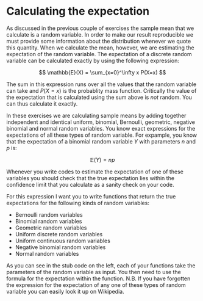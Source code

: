 # Calculating the expectation

As discussed in the previous couple of exercises the sample mean that we calculate is a random variable.  In order to make our result reproducible we must provide some information about the distribution whenever we quote this quantity.  When we calculate the mean, however, we are estimating the expectation of the random variable.  The expectation of a discrete random variable can be calculated exactly by using the following expression:

$$
\mathbb{E}(X) = \sum_{x=0}^\infty x P(X=x)
$$

The sum in this expression runs over all the values that the random variable can take and $P(X=x)$ is the probablity mass function.  Critically the value of the expectation that is calculated using the sum above is _not_ random.  You can thus calculate it exactly.

In these exercises we are calculating sample means by adding together independent and identical uniform, binomial, Bernoulli, geometric, negative binomial and normal random variables.  You know exact expressions for the expectations of all these types of random variable.  For expample, you know that the expectation of a binomial random variable $Y$ with parameters $n$ and $p$ is:

$$
\mathbb{E}(Y) = np
$$

Whenever you write codes to estimate the expectation of one of these variables you should check that the true expectation lies within the confidence limit that you calculate as a sanity check on your code.

For this expression I want you to write functions that return the true expectations for the following kinds of random variables:

* Bernoulli random variables
* Binomial random variables
* Geometric random variables
* Uniform discrete random variables
* Uniform continuous random variables
* Negative binomial random variables
* Normal random variables

As you can see in the stub code on the left, each of your functions take the parameters of the random variable as input.  You then need to use the formula for the expectation within the function.  N.B. If you have forgotten the expression for the expectation of any one of these types of random variable you can easily look it up on Wikipedia.  
